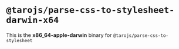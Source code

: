 # `@tarojs/parse-css-to-stylesheet-darwin-x64`

This is the **x86_64-apple-darwin** binary for `@tarojs/parse-css-to-stylesheet`
